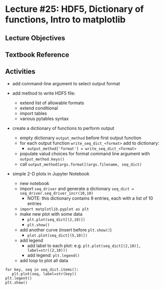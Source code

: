 # Lecture #25: HDF5, Dictionary of functions, Intro to matplotlib

## Lecture Objectives


## Textbook Reference

## Activities

* add command-line argument to select output format

* add method to write HDF5 file:
  * extend list of allowable formats
  * extend conditional
  * import tables
  * various pytables syntax
    
* create a dictionary of functions to perform output
  * empty dictionary `output_method` before first output function
  * for each output function `write_seq_dict_<format>` add to dictionary:
    * `output_method['format'] = write_seq_dict_<format>`
  * populate valud choices for format command line argument with `output_method.keys()`
  * call `output_method[args.format](args.filename, seq_dict)`

* simple 2-D plots in Jupyter Notebook
  * new notebook
  * import `seq_driver` and generate a dictionary `seq_dict = seq_driver.seq_driver_incr(10,10)`
    * NOTE: this dictionary contains 9 entries, each with a list of 10 entries
  * `import matplotlib.pyplot as plt`
  * make new plot with some data
    * `plt.plot(seq_dict[(2,10)])`
    * `plt.show()`
  * add another curve (insert before `plt.show()`)
    * `plot.plot(seq_dict[(5,10)])`
  * add legend
    * add label to each plot: e.g. `plt.plot(seq_dict[(2,10)], label=str((2,10)))`
    * add legend: `plt.legend()`
  * add loop to plot all data
```
for key, seq in seq_dict.items():
   plt.plot(seq, label=str(key))
plt.legent()
plt.show()
```
